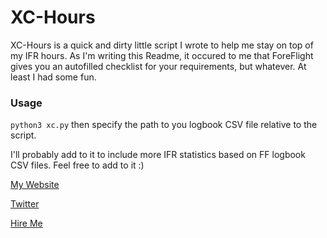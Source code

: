 # XC-Hours

XC-Hours is a quick and dirty little script I wrote to help me stay on top of my IFR hours. As I'm writing this Readme, it occured to me that ForeFlight gives you an autofilled checklist for your requirements, but whatever. At least I had some fun.

### Usage

`python3 xc.py` then specify the path to you logbook CSV file relative to the script.


I'll probably add to it to include more IFR statistics based on FF logbook CSV files. Feel free to add to it :)

[My Website](www.mbobpro.com)

[Twitter](www.twitter.com/chih98)

[Hire Me](www.linkedin.com/in/chih98)